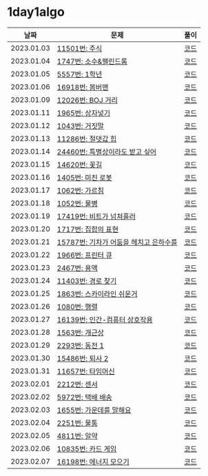 # 1day1algo

| 날짜       | 문제                                                                            | 풀이                                                             |
| ---------- | ------------------------------------------------------------------------------- | ---------------------------------------------------------------- |
| 2023.01.03 | [11501번: 주식](https://www.acmicpc.net/problem/11501)                          | [코드](https://github.com/1217jdk/1day1algo/tree/main/BOJ/11501) |
| 2023.01.04 | [1747번: 소수&팰린드롬](https://www.acmicpc.net/problem/1747)                   | [코드](https://github.com/1217jdk/1day1algo/tree/main/BOJ/1747)  |
| 2023.01.05 | [5557번: 1학년](https://www.acmicpc.net/problem/5557)                           | [코드](https://github.com/1217jdk/1day1algo/tree/main/BOJ/5557)  |
| 2023.01.06 | [16918번: 봄버맨](https://www.acmicpc.net/problem/16918)                        | [코드](https://github.com/1217jdk/1day1algo/tree/main/BOJ/16918) |
| 2023.01.09 | [12026번: BOJ 거리](https://www.acmicpc.net/problem/12026)                      | [코드](https://github.com/1217jdk/1day1algo/tree/main/BOJ/12026) |
| 2023.01.11 | [1965번: 상자넣기](https://www.acmicpc.net/problem/1965)                        | [코드](https://github.com/1217jdk/1day1algo/tree/main/BOJ/1965)  |
| 2023.01.12 | [1043번: 거짓말](https://www.acmicpc.net/problem/1043)                          | [코드](https://github.com/1217jdk/1day1algo/tree/main/BOJ/1043)  |
| 2023.01.13 | [11286번: 절댓값 힙](https://www.acmicpc.net/problem/11286)                     | [코드](https://github.com/1217jdk/1day1algo/tree/main/BOJ/11286) |
| 2023.01.14 | [24460번: 특별상이라도 받고 싶어](https://www.acmicpc.net/problem/24460)        | [코드](https://github.com/1217jdk/1day1algo/tree/main/BOJ/24460) |
| 2023.01.15 | [14620번: 꽃길](https://www.acmicpc.net/problem/14620)                          | [코드](https://github.com/1217jdk/1day1algo/tree/main/BOJ/14620) |
| 2023.01.16 | [1405번: 미친 로봇](https://www.acmicpc.net/problem/1405)                       | [코드](https://github.com/1217jdk/1day1algo/tree/main/BOJ/1405)  |
| 2023.01.17 | [1062번: 가르침](https://www.acmicpc.net/problem/1062)                          | [코드](https://github.com/1217jdk/1day1algo/tree/main/BOJ/1062)  |
| 2023.01.18 | [1052번: 물병](https://www.acmicpc.net/problem/1052)                            | [코드](https://github.com/1217jdk/1day1algo/tree/main/BOJ/1052)  |
| 2023.01.19 | [17419번: 비트가 넘쳐흘러](https://www.acmicpc.net/problem/17419)               | [코드](https://github.com/1217jdk/1day1algo/tree/main/BOJ/17419) |
| 2023.01.20 | [1717번: 집합의 표현](https://www.acmicpc.net/problem/1717)                     | [코드](https://github.com/1217jdk/1day1algo/tree/main/BOJ/1717)  |
| 2023.01.21 | [15787번: 기차가 어둠을 헤치고 은하수를](https://www.acmicpc.net/problem/15787) | [코드](https://github.com/1217jdk/1day1algo/tree/main/BOJ/15787) |
| 2023.01.22 | [1966번: 프린터 큐](https://www.acmicpc.net/problem/1966)                       | [코드](https://github.com/1217jdk/1day1algo/tree/main/BOJ/1966)  |
| 2023.01.23 | [2467번: 용액](https://www.acmicpc.net/problem/2467)                            | [코드](https://github.com/1217jdk/1day1algo/tree/main/BOJ/2467)  |
| 2023.01.24 | [11403번: 경로 찾기](https://www.acmicpc.net/problem/11403)                     | [코드](https://github.com/1217jdk/1day1algo/tree/main/BOJ/11403) |
| 2023.01.25 | [1863번: 스카이라인 쉬운거](https://www.acmicpc.net/problem/1863)               | [코드](https://github.com/1217jdk/1day1algo/tree/main/BOJ/1863)  |
| 2023.01.26 | [1080번: 행렬](https://www.acmicpc.net/problem/1080)                            | [코드](https://github.com/1217jdk/1day1algo/tree/main/BOJ/1080)  |
| 2023.01.27 | [16139번: 인간-컴퓨터 상호작용](https://www.acmicpc.net/problem/16139)          | [코드](https://github.com/1217jdk/1day1algo/tree/main/BOJ/16139) |
| 2023.01.28 | [1563번: 개근상](https://www.acmicpc.net/problem/1563)                          | [코드](https://github.com/1217jdk/1day1algo/tree/main/BOJ/1563)  |
| 2023.01.29 | [2293번: 동전 1](https://www.acmicpc.net/problem/2293)                          | [코드](https://github.com/1217jdk/1day1algo/tree/main/BOJ/2293)  |
| 2023.01.30 | [15486번: 퇴사 2](https://www.acmicpc.net/problem/15486)                        | [코드](https://github.com/1217jdk/1day1algo/tree/main/BOJ/15486) |
| 2023.01.31 | [11657번: 타임머신](https://www.acmicpc.net/problem/11657)                      | [코드](https://github.com/1217jdk/1day1algo/tree/main/BOJ/11657) |
| 2023.02.01 | [2212번: 센서](https://www.acmicpc.net/problem/2212)                            | [코드](https://github.com/1217jdk/1day1algo/tree/main/BOJ/2212)  |
| 2023.02.02 | [5972번: 택배 배송](https://www.acmicpc.net/problem/5972)                       | [코드](https://github.com/1217jdk/1day1algo/tree/main/BOJ/5972)  |
| 2023.02.03 | [1655번: 가운데를 말해요](https://www.acmicpc.net/problem/1655)                 | [코드](https://github.com/1217jdk/1day1algo/tree/main/BOJ/1655)  |
| 2023.02.04 | [2251번: 물통](https://www.acmicpc.net/problem/2251)                            | [코드](https://github.com/1217jdk/1day1algo/tree/main/BOJ/2251)  |
| 2023.02.05 | [4811번: 알약](https://www.acmicpc.net/problem/4811)                            | [코드](https://github.com/1217jdk/1day1algo/tree/main/BOJ/4811)  |
| 2023.02.06 | [10835번: 카드 게임](https://www.acmicpc.net/problem/10835)                     | [코드](https://github.com/1217jdk/1day1algo/tree/main/BOJ/10835) |
| 2023.02.07 | [16198번: 에너지 모으기](https://www.acmicpc.net/problem/16198)                 | [코드](https://github.com/1217jdk/1day1algo/tree/main/BOJ/16198) |
